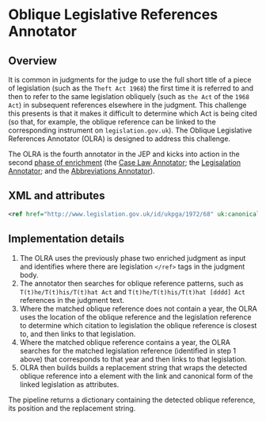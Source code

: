 # Oblique Legislative References Annotator

## Overview

It is common in judgments for the judge to use the full short title of a piece of legislation (such as the `Theft Act 1968`) the first time it is referred to and then to refer to the same legislation obliquely (such as `the Act` of the `1968 Act`) in subsequent references elsewhere in the judgment. This challenge this presents is that it makes it difficult to determine which Act is being cited (so that, for example, the oblique reference can be linked to the corresponding instrument on `legislation.gov.uk`). The Oblique Legislative References Annotator (OLRA) is designed to address this challenge.

The OLRA is the fourth annotator in the JEP and kicks into action in the second [phase of enrichment](/docs/README.md#13-enrichment-phases) (the [Case Law Annotator](/docs/caselaw/case-law-annotator.md); the [Legisalation Annotator](/docs/legislation/legislation-annotator.md); and the [Abbreviations Annotator](/docs/abbreviation-annotator.md)).

## XML and attributes

```xml
<ref href="http://www.legislation.gov.uk/id/ukpga/1972/68" uk:canonical="1972 c. 68" uk:type="legislation">this Act</ref>
```

## Implementation details

1. The OLRA uses the previously phase two enriched judgment as input and identifies where there are legislation `</ref>` tags in the judgment body.
1. The annotator then searches for oblique reference patterns, such as `T(t)he/T(t)his/T(t)hat Act` and `T(t)he/T(t)his/T(t)hat [dddd] Act` references in the judgment text.
1. Where the matched oblique reference does not contain a year, the OLRA uses the location of the oblique reference and the legislation reference to determine which citation to legislation the oblique reference is closest to, and then links to that legislation.
1. Where the matched oblique reference contains a year, the OLRA searches  for the matched legislation reference (identified in step 1 above) that corresponds to that year and then links to that legislation.
1. OLRA then builds builds a replacement string that wraps the detected oblique reference into a <ref> element with the link and canonical form of the linked legislation as attributes.

The pipeline returns a dictionary containing the detected oblique reference, its position and the replacement string.

